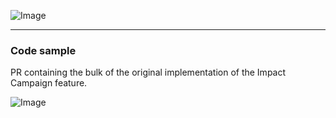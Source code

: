 ![Image](https://github.com/user-attachments/assets/9d56b4a2-7497-4c57-91d2-7e9be1d166af)

______
### Code sample
PR containing the bulk of the original implementation of the Impact Campaign feature. 


![Image](https://github.com/user-attachments/assets/44b65b50-2fcd-4b78-8f35-86e4b7ba6d70)

